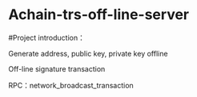 # Achain-trs-off-line-server

#Project introduction：

Generate address, public key, private key offline

Off-line signature transaction

RPC：network_broadcast_transaction
